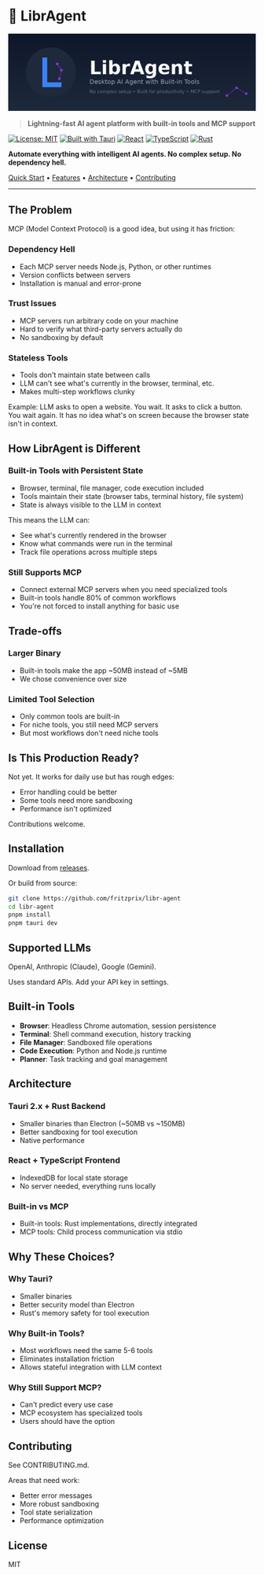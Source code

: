 # 🤖 LibrAgent

![LibrAgent Banner](/public/banner.png)

> **Lightning-fast AI agent platform with built-in tools and MCP support**

[![License: MIT](https://img.shields.io/badge/License-MIT-yellow.svg)](https://opensource.org/licenses/MIT)
[![Built with Tauri](https://img.shields.io/badge/Built%20with-Tauri-24C8DB?logo=tauri)](https://tauri.app)
[![React](https://img.shields.io/badge/React-18.3-61DAFB?logo=react)](https://react.dev)
[![TypeScript](https://img.shields.io/badge/TypeScript-5.6-3178C6?logo=typescript)](https://www.typescriptlang.org)
[![Rust](https://img.shields.io/badge/Rust-Latest-CE422B?logo=rust)](https://www.rust-lang.org)

**Automate everything with intelligent AI agents. No complex setup. No dependency hell.**

[Quick Start](#installation) • [Features](#built-in-tools) • [Architecture](#architecture) • [Contributing](#contributing)

---

## The Problem

MCP (Model Context Protocol) is a good idea, but using it has friction:

### Dependency Hell

- Each MCP server needs Node.js, Python, or other runtimes
- Version conflicts between servers
- Installation is manual and error-prone

### Trust Issues

- MCP servers run arbitrary code on your machine
- Hard to verify what third-party servers actually do
- No sandboxing by default

### Stateless Tools

- Tools don't maintain state between calls
- LLM can't see what's currently in the browser, terminal, etc.
- Makes multi-step workflows clunky

Example: LLM asks to open a website. You wait. It asks to click a button. You wait again. It has no idea what's on screen because the browser state isn't in context.

## How LibrAgent is Different

### Built-in Tools with Persistent State

- Browser, terminal, file manager, code execution included
- Tools maintain their state (browser tabs, terminal history, file system)
- State is always visible to the LLM in context

This means the LLM can:

- See what's currently rendered in the browser
- Know what commands were run in the terminal
- Track file operations across multiple steps

### Still Supports MCP

- Connect external MCP servers when you need specialized tools
- Built-in tools handle 80% of common workflows
- You're not forced to install anything for basic use

## Trade-offs

### Larger Binary

- Built-in tools make the app ~50MB instead of ~5MB
- We chose convenience over size

### Limited Tool Selection

- Only common tools are built-in
- For niche tools, you still need MCP servers
- But most workflows don't need niche tools

## Is This Production Ready?

Not yet. It works for daily use but has rough edges:

- Error handling could be better
- Some tools need more sandboxing
- Performance isn't optimized

Contributions welcome.

## Installation

Download from [releases](https://github.com/fritzprix/libr-agent/releases).

Or build from source:

```bash
git clone https://github.com/fritzprix/libr-agent
cd libr-agent
pnpm install
pnpm tauri dev
```

## Supported LLMs

OpenAI, Anthropic (Claude), Google (Gemini).

Uses standard APIs. Add your API key in settings.

## Built-in Tools

- **Browser**: Headless Chrome automation, session persistence
- **Terminal**: Shell command execution, history tracking
- **File Manager**: Sandboxed file operations
- **Code Execution**: Python and Node.js runtime
- **Planner**: Task tracking and goal management

## Architecture

### Tauri 2.x + Rust Backend

- Smaller binaries than Electron (~50MB vs ~150MB)
- Better sandboxing for tool execution
- Native performance

### React + TypeScript Frontend

- IndexedDB for local state storage
- No server needed, everything runs locally

### Built-in vs MCP

- Built-in tools: Rust implementations, directly integrated
- MCP tools: Child process communication via stdio

## Why These Choices?

### Why Tauri?

- Smaller binaries
- Better security model than Electron
- Rust's memory safety for tool execution

### Why Built-in Tools?

- Most workflows need the same 5-6 tools
- Eliminates installation friction
- Allows stateful integration with LLM context

### Why Still Support MCP?

- Can't predict every use case
- MCP ecosystem has specialized tools
- Users should have the option

## Contributing

See CONTRIBUTING.md.

Areas that need work:

- Better error messages
- More robust sandboxing
- Tool state serialization
- Performance optimization

## License

MIT
